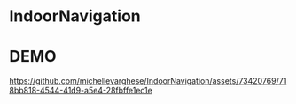 # IndoorNavigation

# DEMO
https://github.com/michellevarghese/IndoorNavigation/assets/73420769/718bb818-4544-41d9-a5e4-28fbffe1ec1e







